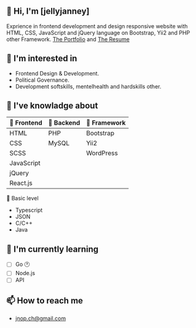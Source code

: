 ## 👋 Hi, I'm [jellyjanney] ##
Exprience in frontend development and design responsive website with HTML, CSS, JavaScript and jQuery language on Bootstrap, Yii2 and PHP other Framework.
[The Portfolio](https://thejanney.my.canva.site/portfolio)
 and 
[The Resume](https://drive.google.com/file/d/1VnHQO3l_jmIOhUIwKBjAixDp4g3mbvKR/view)

## 👀 I'm interested in ##
- Frontend Design & Development.
- Political Governance.
- Development softskills, mentelhealth and hardskills other.

## 🎒 I've knowladge about ##

| 🐤 Frontend | 🐣 Backend | 🐥 Framework |
|:-----------------|:---------------|:-----------|
|   HTML            |   PHP           |  Bootstrap  |
|   CSS             |   MySQL         |  Yii2       |
|   SCSS            |                 |  WordPress  |
|   JavaScript      |                 |             |
|   jQuery          |                 |             |
|   React.js        |                 |             |

🐣 Basic level
  - Typescript
  - JSON
  - C/C++
  - Java

## 🔴 I'm currently learning ##
  - [ ] Go :clock1:
  - [ ] Node.js
  - [ ] API

## 📫 How to reach me ##
  - jnop.ch@gmail.com
